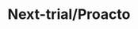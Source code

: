 ---
title: Next-trial/Proacto
technologies: 
    - react
    - django
    - Docker
status: active
link: http://maps.agustibau.com
project: true
project_index: 1
thumbnail: ./salty_egg3.jpg
---